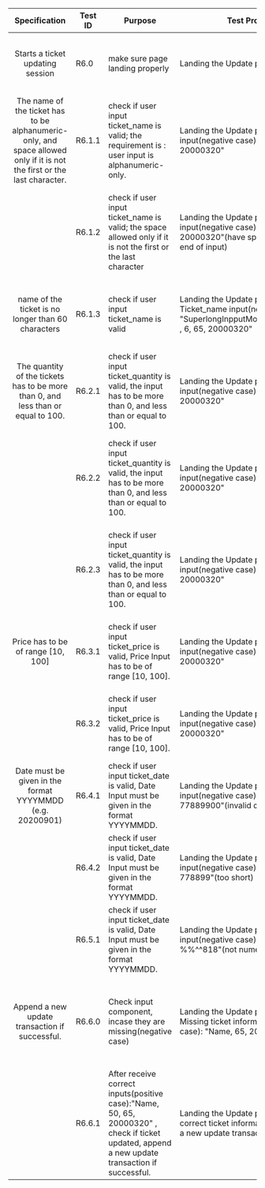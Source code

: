 
   |                        Specification                         | Test ID | Purpose                                                      | Test Procedure                                               | Expect Output                                                |
 | :----------------------------------------------------------: | ------- | ------------------------------------------------------------ | ------------------------------------------------------------ | ------------------------------------------------------------ |
 |          Starts a ticket updating session           | R6.0  |     make sure page landing properly             | Landing the Update page      | Starts a ticket updating session, ask for ticket name, price, quantity, date
 |        The name of the ticket has to be alphanumeric-only, and space allowed only if it is not the first or the last character.            | R6.1.1  | check if user input ticket_name is valid; the requirement is : user input is alphanumeric-only.                              | Landing the Update page, receive user input(negative case): "%%%, 6, 65, 20000320"                |return error message "Invalid ticket name input!Please use alphanumeric-only."
 |                                                              | R6.1.2  | check if user input ticket_name is valid; the space allowed only if it is not the first or the last character                      | Landing the Update page, receive user input(negative case): " Charles , 6, 65, 20000320"(have space at begining and end of input)   |return error message "Invalid ticket name input! the space allowed only if it is not the first or the last character."
 |     name of the ticket is no longer than 60 characters          | R6.1.3  | check if user input ticket_name is valid                    |Landing the Update page, receive user Ticket_name input(negative case): "SuperlongInpputMoreThan60characters , 6, 65, 20000320"   |return error message "Invalid ticket name input! It is more than 60 characters."
 |           The quantity of the tickets has to be more than 0, and less than or equal to 100.           | R6.2.1  | check if user input ticket_quantity is valid, the input has to be more than 0, and less than or equal to 100.                     | Landing the Update page, receive input(negative case): "Name, lablab, 65, 20000320"  |return error message "Invalid ticket quantity input! please use numeric input."
 |                                                              | R6.2.2  | check if user input ticket_quantity is valid, the input has to be more than 0, and less than or equal to 100.                     | Landing the Update page, receive input(negative case):"Name, 187, 65, 20000320"  |return error message "Invalid ticket quantity input! The input has to be more than 0, and less than or equal to 100. "
 |                                                              | R6.2.3  | check if user input ticket_quantity is valid, the input has to be more than 0, and less than or equal to 100.                     | Landing the Update page, receive input(negative case):"Name, -9, 65, 20000320"  |return error message "Invalid ticket quantity input! The input has to be more than 0, and less than or equal to 100. "
 |      Price has to be of range [10, 100]    | R6.3.1  | check if user input ticket_price is valid, Price Input has to be of range [10, 100].                     | Landing the Update page, receive input(negative case): "Name, 50, 105, 20000320" |return error message "Invalid ticket price input! Price Input has to be of range [10, 100]"
 |                                                              | R6.3.2  | check if user input ticket_price is valid, Price Input has to be of range [10, 100].                     | Landing the Update page, receive input(negative case):"Name, 50, dkdk, 20000320" |return error message "Invalid ticket price input! Plase use numerical only input."
 |        Date must be given in the format YYYYMMDD (e.g. 20200901)            | R6.4.1  | check if user input ticket_date is valid, Date Input must be given in the format YYYYMMDD.                     | Landing the Update page, receive input(negative case): "Name, 50, 65, 77889900"(invalid date time) |return error message "Invalid ticket date input!"
 |                                                              | R6.4.2  | check if user input ticket_date is valid, Date Input must be given in the format YYYYMMDD.                     | Landing the Update page, receive input(negative case):"Name, 50, 65, 778899"(too short) |return error message "Invalid ticket date input! It is too short"
 |                                                             | R6.5.1  | check if user input ticket_date is valid, Date Input must be given in the format YYYYMMDD.                     | Landing the Update page, receive input(negative case): "Name, 50, 65, %%^^818"(not numerical) |return error message "Invalid ticket date input! Please use numerical input."
 |      Append a new update transaction if successful.          | R6.6.0  | Check input component, incase they are missing(negative case)                     | Landing the Update page, receive part-Missing ticket information input(negative case): "Name, 65, 20000320" | return error message: "something in your input is missing, please check again: 'Name, quantity, price, date.'"
 |                                                            | R6.6.1  | After receive correct inputs(positive case):"Name, 50, 65, 20000320" , check if ticket updated, append a new update transaction if successful.                     | Landing the Update page, receive correct ticket information input, append a new update transaction. | return new transaction information
